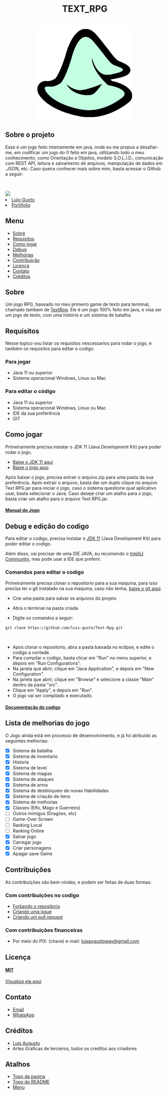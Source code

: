 <h1 align="center">TEXT_RPG</h1>
<br>
<div align="center">
    <img src="https://github.com/luix-guxto/Text-Rpg/blob/main/recursos/sprites/icon.png?raw=true" width="300px"/>
</div>

## Sobre o projeto

Esse é um jogo feito inteiramente em java, onde eu me propus a desafiar-me, em codificar um jogo do 0 feito em java, utilizando todo o meu conhecimento, como Orientação a Objetos, modelo S.O.L.I.D., comunicação com REST API, leitura e salvamento de arquivos, manipulação de dados em .JSON, etc.
Caso queira conhecer mais sobre mim, basta acessar o Github a seguir:

<br> <div align="left" title="Pagina Github Luix-Guxto">
    <img onclick="alert('Essa é minha imagem do github')" src="https://avatars.githubusercontent.com/u/77067320?s=120&v=4" width="150px" />
    <br><div>
        <li><a title="Github" href="https://github.com/luix-guxto">Luix-Guxto</a></li>
        <li><a title="Portifolio" href="https://luix-guxto.github.io/portifolio">Portifolio</a></li>
    </div>
</div>

## Menu

- [Sobre](#Sobre)
- [Requisitos](#Requisitos)
- [Como jogar](#Como-jogar)
- [Debug](#Debug-e-edição-do-codigo)
- [Melhorias](#Lista-de-melhorias-do-jogo)
- [Contribuição](#Contribuições)
- [Licença](#Licença)
- [Contato](#Contato)
- [Créditos](#Créditos)


## Sobre
Um jogo RPG, baseado no meu primeiro game de texto para terminal, chamado tambem de [TextRpg](https://github.com/luix-guxto/textrpg).
Ele é um jogo 100% feito em java, e visa ser um jogo de texto, com uma história e um sistema de batalha.

## Requisitos

Nesse topico vou listar os requisitos nescessarios para rodar o jogo, e também os requisitos para editar o codigo.

### Para jogar
- Java 11 ou superior
- Sistema operacional Windows, Linux ou Mac

### Para editar o código
- Java 11 ou superior
- Sistema operacional Windows, Linux ou Mac
- IDE da sua preferência
- GIT

## Como jogar

Primeiramente precisa instalar o JDK 11 (Java Development Kit) para poder rodar o jogo.

- [Baixe o JDK 11 aqui](https://www.oracle.com/br/java/technologies/javase/jdk11-archive-downloads.html "Download JDK 11")
- [Baixe o jogo aqui](https://github.com/luix-guxto/Text-Rpg/blob/main/Download/download.zip?raw=true "Download do jogo")

Após baixar o jogo, precisa extrair o arquivo.zip para uma pasta da sua preferência.
Após extrair o arquivo, basta dar um duplo clique no arquivo Text RPG.jar para iniciar o jogo, caso o sistema questione qual aplicativo usar, basta selecionar o Java.
Caso deseje criar um atalho para o jogo, basta criar um atalho para o arquivo Text RPG.jar.

#### [Manual do Jogo](https://github.com/luix-guxto/Text-Rpg/blob/main/Documentacao/ManualGame.md "Manual do jogo")

## Debug e edição do codigo

Para editar o codigo, precisa instalar o [JDK 11](https://www.oracle.com/br/java/technologies/javase/jdk11-archive-downloads.html "Download JDK 11") (Java Development Kit) para poder editar o codigo.

Além disso, vai precisar de uma IDE JAVA, eu recomendo o [IntelliJ Community](https://www.jetbrains.com/pt-br/idea/download/#section=windows "Download IntelliJ Community"), mas pode usar a IDE que preferir.

### Comandos para editar o codigo

Primeiramente precisa clonar o repositorio para a sua maquina, para isso precisa ter o git instalado na sua maquina, caso não tenha, [baixe o git aqui](https://git-scm.com/downloads "Download git").

- Crie uma pasta para salvar os arquivos do projeto
- Abra o terminal na pasta criada


- Digite os comandos a seguir:
```
git clone https://github.com/luix-guxto/Text-Rpg.git
```
<br>

- Apos clonar o repositorio, abra a pasta baixada no eclipse, e edite o codigo a vontade.
- Para compilar o codigo, basta clicar em "Run" no menu superior, e depois em "Run Configurations".
- Na janela que abrir, clique em "Java Application", e depois em "New Configuration".
- Na janela que abrir, clique em "Browse" e selecione a classe "Main" dentro da pasta "src".
- Clique em "Apply", e depois em "Run".
- O jogo vai ser compilado e executado.

#### [Documentação do codigo](https://github.com/luix-guxto/Text-Rpg/blob/main/Documentacao/Documentacao.md "Documentação do codigo")

## Lista de melhorias do jogo

O Jogo ainda está em processo de desenvolvimento, e já foi atribuido as seguintes melhorias:

- [x] Sistema de batalha
- [x] Sistema de inventario
- [x] Historia
- [x] Sistema de level
- [x] Sistema de magias
- [x] Sistema de ataques
- [x] Sistema de arma
- [x] Sistema de desbloqueio de novas Habilidades
- [x] Sistema de criação de itens
- [x] Sistema de melhorias
- [x] Classes (Elfo, Mago e Guerreiro)
- [ ] Outros inimigos (Dragões, etc)
- [ ] Game-Over Screen
- [ ] Ranking Local
- [ ] Ranking Online
- [x] Salvar jogo
- [x] Carregar jogo
- [x] Criar personagens
- [x] Apagar save Game

## Contribuições

As contribuições são bem-vindas, e podem ser feitas de duas formas:

### Com contribuições no codigo
- [Forkando o repositorio](https://docs.github.com/pt/github/getting-started-with-github/fork-a-repo "Forkando o repositorio")
- [Criando uma issue](https://docs.github.com/pt/issues/tracking-your-work-with-issues/creating-issues/creating-an-issue "Criando uma issue")
- [Criando um pull request](https://docs.github.com/pt/github/collaborating-with-issues-and-pull-requests/creating-a-pull-request "Criando um pull request")

### Com contribuições financeiras
- Por meio do PIX: (chave) e-mail: luisaugustoway@gmail.com

## Licença

#### [MIT](https://choosealicense.com/licenses/mit/ "Licença MIT")
[Visualize ela aqui](./LICENSE "Visualize a licença aqui")

## Contato

- [Email](mailto:luisaugustoway@gmail.com "Email")
- [WhatsApp](https://wa.me/5531999949012 "WhatsApp")

## Créditos

- [Luis Augusto](https://github.com/luix-guxto "Luis Augusto")
- Artes Graficas de terceiros, todos os creditos aos criadores

## Atalhos

- [Topo da pagina](#)
- [Topo do README](#readme)
- [Menu](#Menu)
